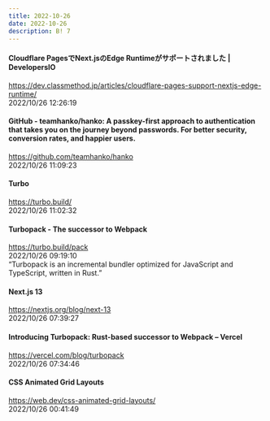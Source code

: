```yaml
---
title: 2022-10-26
date: 2022-10-26
description: B! 7
---
```


#### Cloudflare PagesでNext.jsのEdge Runtimeがサポートされました | DevelopersIO
https://dev.classmethod.jp/articles/cloudflare-pages-support-nextjs-edge-runtime/<br>
2022/10/26 12:26:19<br>


#### GitHub - teamhanko/hanko: A passkey-first approach to authentication that takes you on the journey beyond passwords. For better security, conversion rates, and happier users.
https://github.com/teamhanko/hanko<br>
2022/10/26 11:09:23<br>


#### Turbo
https://turbo.build/<br>
2022/10/26 11:02:32<br>


#### Turbopack - The successor to Webpack
https://turbo.build/pack<br>
2022/10/26 09:19:10<br>
“Turbopack is an incremental bundler optimized for JavaScript and TypeScript, written in Rust.”


#### Next.js 13
https://nextjs.org/blog/next-13<br>
2022/10/26 07:39:27<br>


#### Introducing Turbopack: Rust-based successor to Webpack – Vercel
https://vercel.com/blog/turbopack<br>
2022/10/26 07:34:46<br>


#### CSS Animated Grid Layouts
https://web.dev/css-animated-grid-layouts/<br>
2022/10/26 00:41:49<br>


